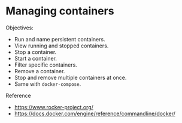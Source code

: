 # Managing containers

Objectives:

* Run and name persistent containers.
* View running and stopped containers.
* Stop a container.
* Start a container.
* Filter specific containers.
* Remove a container.
* Stop and remove multiple containers at once.
* Same with `docker-compose`.

Reference

* https://www.rocker-project.org/
* https://docs.docker.com/engine/reference/commandline/docker/

